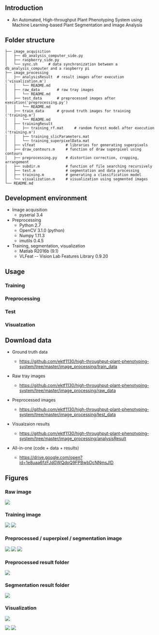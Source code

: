 ## Introduction
- An Automated, High-throughput Plant Phenotyping System using Machine Learning-based Plant Segmentation and Image Analysis
## Folder structure
```
├── image_acquisition
│   ├── db_analysis_computer_side.py
│   ├── raspberry_side.py
│   └── sync.sh 	# data synchronization between a db_analysis_computer and a raspberry pi
├── image_processing
│   ├── analysisResult 	# result images after execution ('visualization.m')
│   │   └── README.md
│   ├── raw_data 		# raw tray images
│   │   └── README.md
│   ├── test_data		# preprocessed images after execution('preprocessing.py')
│   │   └── README.md
│   ├── train_data 		# ground truth images for training ('training.m')
│   │   └── README.md
│   ├── trainingResult
│   │   ├── training_rf.mat 	# random forest model after execution ('training.m')
│   │   ├── training_slicParameters.mat	
│   │   └── training_superpixelData.mat
│   ├── vlfeat 				# libraries for generating superpixels
│   ├── draw_contours.m 	# function of draw superpixel using contours
│   ├── preprocessing.py 	# distortion correction, cropping, arrangement
│   ├── subdir.m 			# function of file searching recursively
│   ├── test.m 				# segmentation and data processing
│   ├── training.m 			# generating a classification model
│   └── visualization.m 	# visualization using segmented images
└── README.md
```
## Development environment
- Image acquisition
	- pyserial 3.4
- Preprocessing
	- Python 2.7
	- OpenCV 3.1.0 (python)
	- Numpy 1.11.3
	- imutils 0.4.5
- Training, segmentation, visualization
	- Matlab R2016b (9.1)
	- VLFeat -- Vision Lab Features Library 0.9.20

## Usage

### Training
### Preprocessing
### Test
### Visualzation

## Download data
- Ground truth data
	- https://github.com/ektf1130/high-throughput-plant-phenotyping-system/tree/master/image_processing/train_data
- Raw tray images
	- https://github.com/ektf1130/high-throughput-plant-phenotyping-system/tree/master/image_processing/raw_data
- Preprocessed images
	- https://github.com/ektf1130/high-throughput-plant-phenotyping-system/tree/master/image_processing/test_data
- Visualzaion results
	- https://github.com/ektf1130/high-throughput-plant-phenotyping-system/tree/master/image_processing/analysisResult
	
- All-in-one (code + data + results)
	- https://drive.google.com/open?id=1e8uaa6fzFJdGWQdoQ9FPBwbDcNNmsJlD

## Figures
### Raw image
![](raw_data_example.png)

### Training image
![](gt_example1.png) ![](gt_example2.png)

### Preprocessed / superpixel / segmentation image
![](processed_example.bmp) ![](superpixel_example.bmp) ![](segmentation_example.bmp)

### Preprocessed result folder
![](preprocess_example.png)

### Segmentation result folder
![](segmentation_processing_example.png)


### Visualization
![](time_series_example.png)

![](visualization_example2.png)
![](visualization_example3.png)
